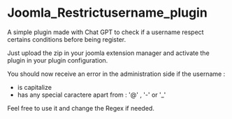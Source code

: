 # Joomla_Restrictusername_plugin
A simple plugin made with Chat GPT to check if a username respect certains conditions before being register. 

Just upload the zip in your joomla extension manager and activate the plugin in your plugin configuration. 

You should now receive an error in the administration side if the username :
- is capitalize
- has any special caractere apart from : '@' , '-' or '_'


Feel free to use it and change the Regex if needed. 
